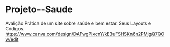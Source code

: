 # Projeto--Saude
Avalição Prática de um site sobre saúde e bem estar. Seus Layouts e Códigos. 
https://www.canva.com/design/DAFwgPIxcnY/kE3uFSHSKn6n2PMjgQ7QOw/edit
